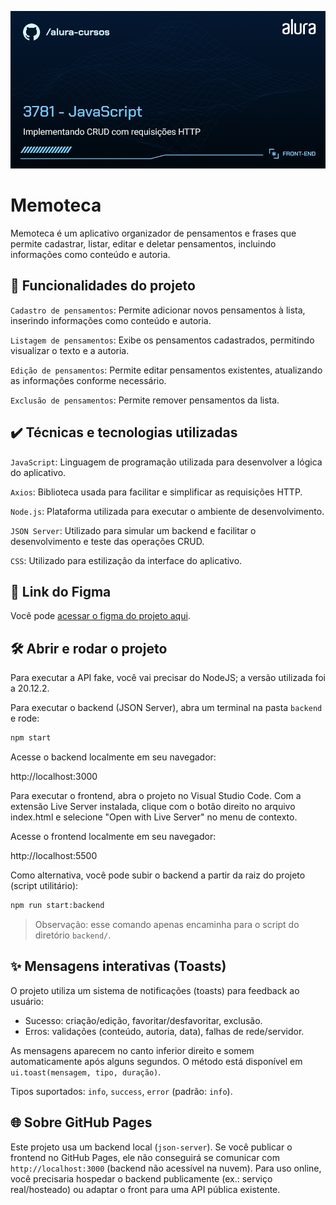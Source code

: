 ![Thumbnail](./thumb.png)

# Memoteca

Memoteca é um aplicativo organizador de pensamentos e frases que permite cadastrar, listar, editar e deletar pensamentos, incluindo informações como conteúdo e autoria.

## 🔨 Funcionalidades do projeto

`Cadastro de pensamentos`: Permite adicionar novos pensamentos à lista, inserindo informações como conteúdo e autoria.

`Listagem de pensamentos`: Exibe os pensamentos cadastrados, permitindo visualizar o texto e a autoria.

`Edição de pensamentos`: Permite editar pensamentos existentes, atualizando as informações conforme necessário.

`Exclusão de pensamentos`: Permite remover pensamentos da lista.

## ✔️ Técnicas e tecnologias utilizadas

`JavaScript`: Linguagem de programação utilizada para desenvolver a lógica do aplicativo.

`Axios`: Biblioteca usada para facilitar e simplificar as requisições HTTP.

`Node.js`: Plataforma utilizada para executar o ambiente de desenvolvimento.

`JSON Server`: Utilizado para simular um backend e facilitar o desenvolvimento e teste das operações CRUD.

`CSS`: Utilizado para estilização da interface do aplicativo.


## 📁 Link do Figma

Você pode [acessar o figma do projeto aqui](https://www.figma.com/design/Sz1gmmemxqcB3amInL4Ndp/Rebrand-Memoteca-%7C-Curso-CRUD?node-id=148-26&t=FpdmfbiM1i1s6REQ-0).

## 🛠️ Abrir e rodar o projeto

Para executar a API fake, você vai precisar do NodeJS; a versão utilizada foi a 20.12.2.

Para executar o backend (JSON Server), abra um terminal na pasta `backend` e rode:

```bash
npm start
```

Acesse o backend localmente em seu navegador:

http://localhost:3000

Para executar o frontend, abra o projeto no Visual Studio Code. Com a extensão Live Server instalada, clique com o botão direito no arquivo index.html e selecione "Open with Live Server" no menu de contexto.

Acesse o frontend localmente em seu navegador:

http://localhost:5500

Como alternativa, você pode subir o backend a partir da raiz do projeto (script utilitário):

```bash
npm run start:backend
```

> Observação: esse comando apenas encaminha para o script do diretório `backend/`.

## ✨ Mensagens interativas (Toasts)

O projeto utiliza um sistema de notificações (toasts) para feedback ao usuário:

- Sucesso: criação/edição, favoritar/desfavoritar, exclusão.
- Erros: validações (conteúdo, autoria, data), falhas de rede/servidor.

As mensagens aparecem no canto inferior direito e somem automaticamente após alguns segundos. O método está disponível em `ui.toast(mensagem, tipo, duração)`.

Tipos suportados: `info`, `success`, `error` (padrão: `info`).

## 🌐 Sobre GitHub Pages

Este projeto usa um backend local (`json-server`). Se você publicar o frontend no GitHub Pages, ele não conseguirá se comunicar com `http://localhost:3000` (backend não acessível na nuvem). Para uso online, você precisaria hospedar o backend publicamente (ex.: serviço real/hosteado) ou adaptar o front para uma API pública existente.